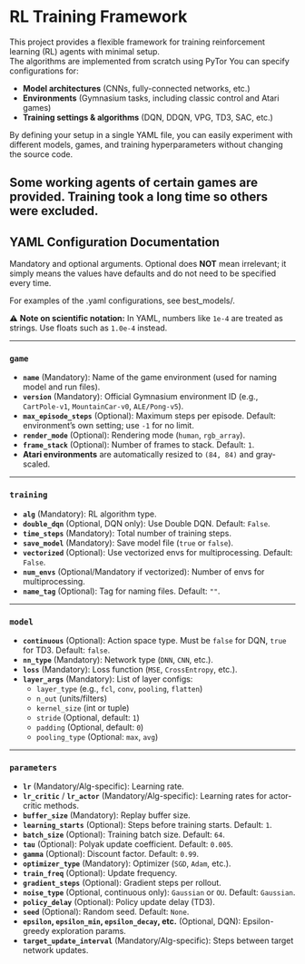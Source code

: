 # RL Training Framework

This project provides a flexible framework for training reinforcement learning (RL) agents with minimal setup.  
The algorithms are implemented from scratch using PyTor
You can specify configurations for:

- **Model architectures** (CNNs, fully-connected networks, etc.)  
- **Environments** (Gymnasium tasks, including classic control and Atari games)  
- **Training settings & algorithms** (DQN, DDQN, VPG, TD3, SAC, etc.)  

By defining your setup in a single YAML file, you can easily experiment with different models, games, and training hyperparameters without changing the source code.

Some working agents of certain games are provided. Training took a long time so others were excluded.
---

## YAML Configuration Documentation

Mandatory and optional arguments. Optional does **NOT** mean irrelevant; it simply means the values have defaults and do not need to be specified every time.

For examples of the .yaml configurations, see best_models/.

⚠️ **Note on scientific notation:** In YAML, numbers like `1e-4` are treated as strings. Use floats such as `1.0e-4` instead.

---

### `game`
- **`name`** (Mandatory): Name of the game environment (used for naming model and run files).  
- **`version`** (Mandatory): Official Gymnasium environment ID (e.g., `CartPole-v1`, `MountainCar-v0`, `ALE/Pong-v5`).  
- **`max_episode_steps`** (Optional): Maximum steps per episode. Default: environment’s own setting; use `-1` for no limit.  
- **`render_mode`** (Optional): Rendering mode (`human`, `rgb_array`).  
- **`frame_stack`** (Optional): Number of frames to stack. Default: `1`.  
- **Atari environments** are automatically resized to `(84, 84)` and gray-scaled.  

---

### `training`
- **`alg`** (Mandatory): RL algorithm type.  
- **`double_dqn`** (Optional, DQN only): Use Double DQN. Default: `False`.  
- **`time_steps`** (Mandatory): Total number of training steps.  
- **`save_model`** (Mandatory): Save model file (`true` or `false`).  
- **`vectorized`** (Optional): Use vectorized envs for multiprocessing. Default: `False`.  
- **`num_envs`** (Optional/Mandatory if vectorized): Number of envs for multiprocessing.  
- **`name_tag`** (Optional): Tag for naming files. Default: `""`.  

---

### `model`
- **`continuous`** (Optional): Action space type. Must be `false` for DQN, `true` for TD3. Default: `false`.  
- **`nn_type`** (Mandatory): Network type (`DNN`, `CNN`, etc.).  
- **`loss`** (Mandatory): Loss function (`MSE`, `CrossEntropy`, etc.).  
- **`layer_args`** (Mandatory): List of layer configs:  
  - `layer_type` (e.g., `fcl`, `conv`, `pooling`, `flatten`)  
  - `n_out` (units/filters)  
  - `kernel_size` (int or tuple)  
  - `stride` (Optional, default: `1`)  
  - `padding` (Optional, default: `0`)  
  - `pooling_type` (Optional: `max`, `avg`)  

---

### `parameters`
- **`lr`** (Mandatory/Alg-specific): Learning rate.  
- **`lr_critic`** / **`lr_actor`** (Mandatory/Alg-specific): Learning rates for actor-critic methods.  
- **`buffer_size`** (Mandatory): Replay buffer size.  
- **`learning_starts`** (Optional): Steps before training starts. Default: `1`.  
- **`batch_size`** (Optional): Training batch size. Default: `64`.  
- **`tau`** (Optional): Polyak update coefficient. Default: `0.005`.  
- **`gamma`** (Optional): Discount factor. Default: `0.99`.  
- **`optimizer_type`** (Mandatory): Optimizer (`SGD`, `Adam`, etc.).  
- **`train_freq`** (Optional): Update frequency.  
- **`gradient_steps`** (Optional): Gradient steps per rollout.  
- **`noise_type`** (Optional, continuous only): `Gaussian` or `OU`. Default: `Gaussian`.  
- **`policy_delay`** (Optional): Policy update delay (TD3).  
- **`seed`** (Optional): Random seed. Default: `None`.  
- **`epsilon`, `epsilon_min`, `epsilon_decay`, etc.** (Optional, DQN): Epsilon-greedy exploration params.  
- **`target_update_interval`** (Mandatory/Alg-specific): Steps between target network updates.  